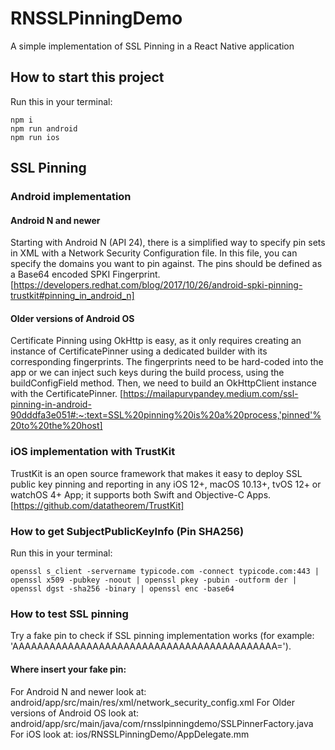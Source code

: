 # RNSSLPinningDemo
A simple implementation of SSL Pinning in a React Native application

## How to start this project

Run this in your terminal:

```
npm i
npm run android
npm run ios
```

## SSL Pinning

### Android implementation

#### Android N and newer

Starting with Android N (API 24), there is a simplified way to specify pin sets in XML with a Network Security Configuration file. In this file, you can specify the domains you want to pin against. The pins should be defined as a Base64 encoded SPKI Fingerprint. [https://developers.redhat.com/blog/2017/10/26/android-spki-pinning-trustkit#pinning_in_android_n]

#### Older versions of Android OS

Certificate Pinning using OkHttp is easy, as it only requires creating an instance of CertificatePinner using a dedicated builder with its corresponding fingerprints. The fingerprints need to be hard-coded into the app or we can inject such keys during the build process, using the buildConfigField method. Then, we need to build an OkHttpClient instance with the CertificatePinner. [https://mailapurvpandey.medium.com/ssl-pinning-in-android-90dddfa3e051#:~:text=SSL%20pinning%20is%20a%20process,'pinned'%20to%20the%20host]


### iOS implementation with TrustKit
TrustKit is an open source framework that makes it easy to deploy SSL public key pinning and reporting in any iOS 12+, macOS 10.13+, tvOS 12+ or watchOS 4+ App; it supports both Swift and Objective-C Apps.[https://github.com/datatheorem/TrustKit]

### How to get SubjectPublicKeyInfo (Pin SHA256)
Run this in your terminal:

`openssl s_client -servername typicode.com -connect typicode.com:443 | openssl x509 -pubkey -noout | openssl pkey -pubin -outform der | openssl dgst -sha256 -binary | openssl enc -base64`

### How to test SSL pinning

Try a fake pin to check if SSL pinning implementation works (for example: 'AAAAAAAAAAAAAAAAAAAAAAAAAAAAAAAAAAAAAAAAAAA=').

#### Where insert your fake pin:

For Android N and newer look at: android/app/src/main/res/xml/network_security_config.xml
For Older versions of Android OS look at: android/app/src/main/java/com/rnsslpinningdemo/SSLPinnerFactory.java
For iOS look at: ios/RNSSLPinningDemo/AppDelegate.mm
